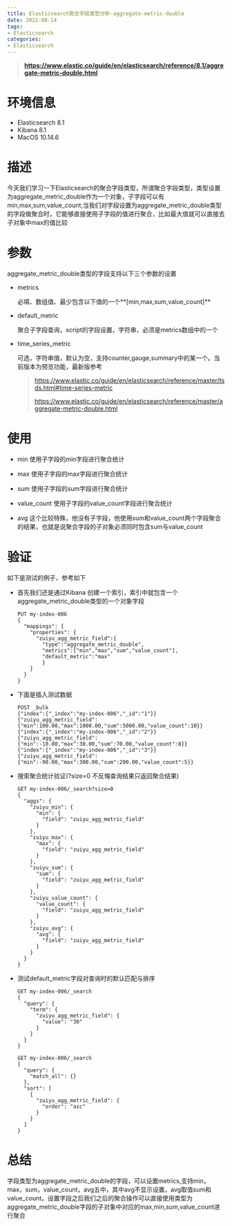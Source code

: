 ```yaml
---
title: Elasticsearch聚合字段类型分析-aggregate-metric-double
date: 2022-08-14
tags:
- Elasticsearch
categories:
- Elasticsearch
---
```



> **https://www.elastic.co/guide/en/elasticsearch/reference/8.1/aggregate-metric-double.html**

# 环境信息

* Elasticsearch 8.1
* Kibana 8.1
* MacOS 10.14.6

# 描述

今天我们学习一下Elasticsearch的聚合字段类型，所谓聚合字段类型，类型设置为aggregate_metric_double作为一个对象，子字段可以有min,max,sum,value_count,当我们对字段设置为aggregate_metric_double类型的字段做聚合时，它能够直接使用子字段的值进行聚合，比如最大值就可以直接去子对象中max的值比较

# 参数

aggregate_metric_double类型的字段支持以下三个参数的设置

* metrics

  必填、数组值、最少包含以下值的一个**[min,max,sum,value_count]**

* default_metric

  聚合子字段查询，script的字段设置，字符串，必须是metrics数组中的一个

* time_series_metric

  可选，字符串值，默认为空，支持counter,gauge,summary中的某一个。当前版本为预览功能，最新版参考

  > https://www.elastic.co/guide/en/elasticsearch/reference/master/tsds.html#time-series-metric
  >
  > https://www.elastic.co/guide/en/elasticsearch/reference/master/aggregate-metric-double.html

# 使用

* min 使用子字段的min字段进行聚合统计

* max 使用子字段的max字段进行聚合统计
* sum 使用子字段的sum字段进行聚合统计
* value_count 使用子字段的value_count字段进行聚合统计
* avg 这个比较特殊，他没有子字段，他使用sum和value_count两个字段聚合的结果，也就是说聚合字段的子对象必须同时包含sum与value_count

# 验证

如下是测试的例子，参考如下

* 首先我们还是通过Kibana 创建一个索引，索引中就包含一个aggregate_metric_double类型的一个对象字段

  ```text
  PUT my-index-006
  {
    "mappings": {
      "properties": {
        "zuiyu_agg_metric_field":{
          "type":"aggregate_metric_double",
          "metrics":["min","max","sum","value_count"],
          "default_metric":"max"   
          }
      }
    }
  }
  ```

  

* 下面是插入测试数据

  ```text
  POST _bulk
  {"index":{"_index":"my-index-006","_id":"1"}}
  {"zuiyu_agg_metric_field":{"min":100.00,"max":1000.00,"sum":5000.00,"value_count":10}}
  {"index":{"_index":"my-index-006","_id":"2"}}
  {"zuiyu_agg_metric_field":{"min":-10.00,"max":30.00,"sum":70.00,"value_count":8}}
  {"index":{"_index":"my-index-006","_id":"3"}}
  {"zuiyu_agg_metric_field":{"min":-90.00,"max":300.00,"sum":200.00,"value_count":5}}
  
  ```

  

* 搜索聚合统计验证(?size=0 不反悔查询结果只返回聚合结果)

  ```text
  GET my-index-006/_search?size=0
  {
    "aggs": {
      "zuiyu_min": {
        "min": {
          "field": "zuiyu_agg_metric_field"
        }
      },
      "zuiyu_max": {
        "max": {
          "field": "zuiyu_agg_metric_field"
        }
      },
      "zuiyu_sum": {
        "sum": {
          "field": "zuiyu_agg_metric_field"
        }
      },
      "zuiyu_value_count": {
        "value_count": {
          "field": "zuiyu_agg_metric_field"
        }
      },
      "zuiyu_avg": {
        "avg": {
          "field": "zuiyu_agg_metric_field"
        }
      }
    }
  }
  ```

* 测试default_metric字段对查询时的默认匹配与排序

  ```text
  GET my-index-006/_search
  {
    "query": {
      "term": {
        "zuiyu_agg_metric_field": {
          "value": "30"
        }
      }
    }
  }
  
  GET my-index-006/_search
  {
    "query": {
      "match_all": {}
    },
    "sort": [
      {
        "zuiyu_agg_metric_field": {
          "order": "asc"
        }
      }
    ]
  }
  ```



# 总结

字段类型为aggregate_metric_double的字段，可以设置metrics,支持min，max，sum，value_count，avg五中，其中avg不显示设置，avg取值sum和value_count。设置字段之后我们之后的聚合操作可以直接使用类型为aggregate_metric_double字段的子对象中对应的max,min,sum,value_count进行聚合





